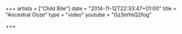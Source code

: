 +++
artists = ["Child Bite"]
date = "2014-11-12T22:33:47+01:00"
title = "Ancestral Ooze"
type = "video"
youtube = "Gz3mYeQ2fog"

+++

